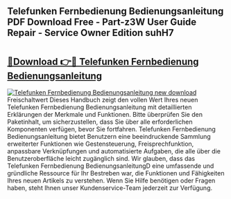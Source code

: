 ## Telefunken Fernbedienung Bedienungsanleitung PDF Download Free - Part-z3W User Guide Repair - Service Owner Edition suhH7

# <h2><a href="http://df2k6j.blite.top/?on=Telefunken+Fernbedienung+Bedienungsanleitung">🔗Download 👉🔴 Telefunken Fernbedienung Bedienungsanleitung</a></h2>

[![Telefunken Fernbedienung Bedienungsanleitung new download](https://i.imgur.com/lujVjoI.png)](http://df2k6j.blite.top/?on=Telefunken+Fernbedienung+Bedienungsanleitung)
Freischaltwert Dieses Handbuch zeigt den vollen Wert Ihres neuen Telefunken Fernbedienung Bedienungsanleitung mit detaillierten Erklärungen der Merkmale und Funktionen. Bitte überprüfen Sie den Paketinhalt, um sicherzustellen, dass Sie über alle erforderlichen Komponenten verfügen, bevor Sie fortfahren. Telefunken Fernbedienung Bedienungsanleitung bietet Benutzern eine beeindruckende Sammlung erweiterter Funktionen wie Gestensteuerung, Freisprechfunktion, anpassbare Verknüpfungen und automatisierte Aufgaben, die alle über die Benutzeroberfläche leicht zugänglich sind. Wir glauben, dass das Telefunken Fernbedienung BedienungsanleitungD eine umfassende und gründliche Ressource für Ihr Bestreben war, die Funktionen und Fähigkeiten Ihres neuen Artikels zu verstehen. Wenn Sie Hilfe benötigen oder Fragen haben, steht Ihnen unser Kundenservice-Team jederzeit zur Verfügung.
